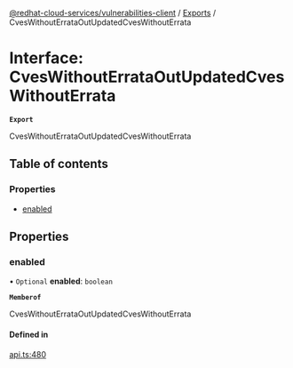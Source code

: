 [@redhat-cloud-services/vulnerabilities-client](../README.md) / [Exports](../modules.md) / CvesWithoutErrataOutUpdatedCvesWithoutErrata

# Interface: CvesWithoutErrataOutUpdatedCvesWithoutErrata

**`Export`**

CvesWithoutErrataOutUpdatedCvesWithoutErrata

## Table of contents

### Properties

- [enabled](CvesWithoutErrataOutUpdatedCvesWithoutErrata.md#enabled)

## Properties

### enabled

• `Optional` **enabled**: `boolean`

**`Memberof`**

CvesWithoutErrataOutUpdatedCvesWithoutErrata

#### Defined in

[api.ts:480](https://github.com/RedHatInsights/javascript-clients/blob/main/packages/vulnerabilities/api.ts#L480)
